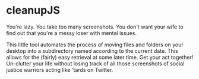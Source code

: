 # cleanupJS

You're lazy. You take too many screenshots. You don't want your wife to find out that you're a messy loser with mental issues.

This little tool automates the process of moving files and folders on your desktop into a subdirectory named according to the current date. This allows for the (fairly) easy retrieval at some later time. Get your act together! Un-clutter your life without losing track of all those screenshots of social justice warriors acting like 'tards on Twitter.
